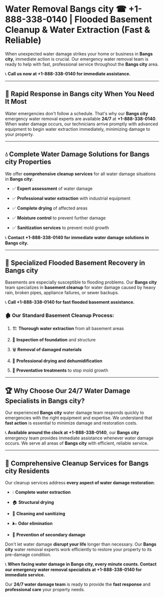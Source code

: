 # Water Removal Bangs city ☎ +1-888-338-0140 | Flooded Basement Cleanup & Water Extraction (Fast & Reliable)

When unexpected water damage strikes your home or business in **Bangs city**, immediate action is crucial. Our emergency water removal team is ready to help with fast, professional service throughout the **Bangs city** area. 

📞 **Call us now at +1-888-338-0140 for immediate assistance.**
---
## 🚀 Rapid Response in Bangs city When You Need It Most
Water emergencies don't follow a schedule. That's why our **Bangs city** emergency water removal experts are available **24/7** at **+1-888-338-0140**. When water damage occurs, our technicians arrive promptly with advanced equipment to begin water extraction immediately, minimizing damage to your property.
---
## 💧 Complete Water Damage Solutions for Bangs city Properties
We offer **comprehensive cleanup services** for all water damage situations in **Bangs city**:
- ✅ **Expert assessment** of water damage  
- ✅ **Professional water extraction** with industrial equipment  
- ✅ **Complete drying** of affected areas  
- ✅ **Moisture control** to prevent further damage  
- ✅ **Sanitization services** to prevent mold growth  
📞 **Contact +1-888-338-0140 for immediate water damage solutions in Bangs city.**
---
## 🌊 Specialized Flooded Basement Recovery in Bangs city
Basements are especially susceptible to flooding problems. Our **Bangs city** team specializes in **basement cleanup** for water damage caused by heavy rain, broken pipes, appliance failures, or sewer backups. 
📞 **Call +1-888-338-0140 for fast flooded basement assistance.**
### 🏚️ Our Standard Basement Cleanup Process:
1. 🏗️ **Thorough water extraction** from all basement areas  
2. 🔎 **Inspection of foundation** and structure  
3. 🗑️ **Removal of damaged materials**  
4. 💨 **Professional drying and dehumidification**  
5. 🚫 **Preventative treatments** to stop mold growth  
---
## 🏆 Why Choose Our 24/7 Water Damage Specialists in Bangs city?
Our experienced **Bangs city** water damage team responds quickly to emergencies with the right equipment and expertise. We understand that **fast action** is essential to minimize damage and restoration costs.
📞 **Available around the clock at +1-888-338-0140**, our **Bangs city** emergency team provides immediate assistance whenever water damage occurs. We serve all areas of **Bangs city** with efficient, reliable service.
---
## 🧹 Comprehensive Cleanup Services for Bangs city Residents
Our cleanup services address **every aspect of water damage restoration**:
- 💧 **Complete water extraction**  
- 🏠 **Structural drying**  
- 🧼 **Cleaning and sanitizing**  
- 🌬️ **Odor elimination**  
- 🚫 **Prevention of secondary damage**  
Don't let water damage **disrupt your life** longer than necessary. Our **Bangs city** water removal experts work efficiently to restore your property to its pre-damage condition.
📞 **When facing water damage in Bangs city, every minute counts. Contact our emergency water removal specialists at +1-888-338-0140 for immediate service.**
Our **24/7 water damage team** is ready to provide the **fast response** and **professional care** your property needs.
